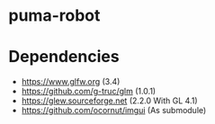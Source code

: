 # puma-robot

# Dependencies

- https://www.glfw.org (3.4)
- https://github.com/g-truc/glm (1.0.1)
- https://glew.sourceforge.net (2.2.0 With GL 4.1)
- https://github.com/ocornut/imgui (As submodule)